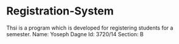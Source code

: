 # Registration-System 
Thsi is a program which is developed for registering students for a semester.
Name: Yoseph Dagne
Id: 3720/14
Section: B
